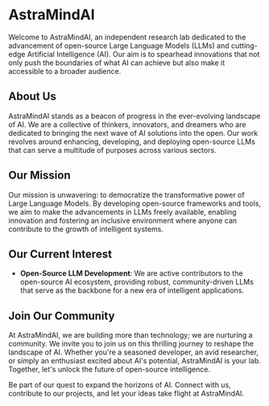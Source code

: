 # AstraMindAI

Welcome to AstraMindAI, an independent research lab dedicated to the advancement of open-source Large Language Models (LLMs) and cutting-edge Artificial Intelligence (AI). Our aim is to spearhead innovations that not only push the boundaries of what AI can achieve but also make it accessible to a broader audience.

## About Us

AstraMindAI stands as a beacon of progress in the ever-evolving landscape of AI. We are a collective of thinkers, innovators, and dreamers who are dedicated to bringing the next wave of AI solutions into the open. Our work revolves around enhancing, developing, and deploying open-source LLMs that can serve a multitude of purposes across various sectors.

## Our Mission

Our mission is unwavering: to democratize the transformative power of Large Language Models. By developing open-source frameworks and tools, we aim to make the advancements in LLMs freely available, enabling innovation and fostering an inclusive environment where anyone can contribute to the growth of intelligent systems.

## Our Current Interest

- **Open-Source LLM Development**: We are active contributors to the open-source AI ecosystem, providing robust, community-driven LLMs that serve as the backbone for a new era of intelligent applications.
  

## Join Our Community

At AstraMindAI, we are building more than technology; we are nurturing a community. We invite you to join us on this thrilling journey to reshape the landscape of AI. Whether you're a seasoned developer, an avid researcher, or simply an enthusiast excited about AI's potential, AstraMindAI is your lab. Together, let's unlock the future of open-source intelligence.

Be part of our quest to expand the horizons of AI. Connect with us, contribute to our projects, and let your ideas take flight at AstraMindAI.
